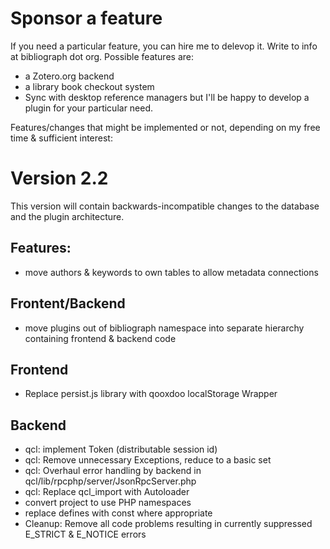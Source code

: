 Sponsor a feature
=================
If you need a particular feature, you can hire me to delevop it. Write to
info at bibliograph dot org. Possible features are:
- a Zotero.org backend
- a library book checkout system
- Sync with desktop reference managers
but I'll be happy to develop a plugin for your particular need.

Features/changes that might be implemented or not, depending on
my free time & sufficient interest:

Version 2.2
===========
This version will contain backwards-incompatible changes to the database and the
plugin architecture.

Features:
---------
- move authors & keywords to own tables to allow metadata connections

Frontent/Backend
----------------
- move plugins out of bibliograph namespace into separate hierarchy containing 
  frontend & backend code

Frontend
--------
- Replace persist.js library with qooxdoo localStorage Wrapper

Backend
-------
- qcl: implement Token (distributable session id)
- qcl: Remove unnecessary Exceptions, reduce to a basic set
- qcl: Overhaul error handling by backend in qcl/lib/rpcphp/server/JsonRpcServer.php
- qcl: Replace qcl_import with Autoloader
- convert project to use PHP namespaces
- replace defines with const where appropriate
- Cleanup: Remove all code problems resulting in currently suppressed E_STRICT &
  E_NOTICE errors


